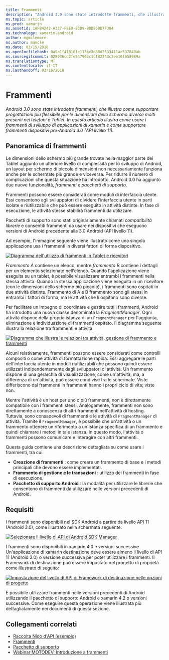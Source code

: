 ```yaml
---
title: Frammenti
description: "Android 3.0 sono state introdotte frammenti, che illustra come supportare progettazioni più flessibile per le dimensioni dello schermo diverse molti presenti nei telefoni e Tablet. In questo articolo illustra come usare i frammenti di sviluppo di applicazioni di xamarin e come supportare frammenti dispositivi pre-Android 3.0 (API livello 11)."
ms.topic: article
ms.prod: xamarin
ms.assetid: 1AFB4242-A337-F8E0-83D9-B8D850D7F384
ms.technology: xamarin-android
author: mgmclemore
ms.author: mamcle
ms.date: 03/15/2018
ms.openlocfilehash: 0a9a1f41810fe113ac3d88d2533411ac537840ab
ms.sourcegitcommit: 028936cd2fe547963c1cf82343c3ee16f658089a
ms.translationtype: MT
ms.contentlocale: it-IT
ms.lasthandoff: 03/16/2018
---
```

# <a name="fragments"></a>Frammenti

_Android 3.0 sono state introdotte frammenti, che illustra come supportare progettazioni più flessibile per le dimensioni dello schermo diverse molti presenti nei telefoni e Tablet. In questo articolo illustra come usare i frammenti di sviluppo di applicazioni di xamarin e come supportare frammenti dispositivi pre-Android 3.0 (API livello 11)._

## <a name="fragments-overview"></a>Panoramica di frammenti

Le dimensioni dello schermo più grande trovate nella maggior parte dei Tablet aggiunto un ulteriore livello di complessità per lo sviluppo di Android, un layout per schermo di piccole dimensioni non necessariamente funziona anche per le schermate più grande e viceversa. Per ridurre il numero di complicazioni che questa situazione ha introdotto, Android 3.0 ha aggiunto due nuove funzionalità, *frammenti* e *pacchetti di supporto*.

Frammenti possono essere considerati come moduli di interfaccia utente. Essi consentono agli sviluppatori di dividere l'interfaccia utente in parti isolate e riutilizzabile che può essere eseguito in attività distinte. In fase di esecuzione, le attività stesse stabilirà frammenti da utilizzare.

Pacchetti di supporto sono stati originariamente chiamati *compatibilità librerie* e consentiti frammenti da usare nei dispositivi che eseguono versioni di Android precedente alla 3.0 Android (API livello 11).

Ad esempio, l'immagine seguente viene illustrato come una singola applicazione usa i frammenti in diversi fattori di forma dispositivo.

[![Diagramma dell'utilizzo di frammenti in Tablet e ricevitori](images/00.png)](images/00.png#lightbox)

*Frammento A* contiene un elenco, mentre *frammento B* contiene i dettagli per un elemento selezionato nell'elenco. Quando l'applicazione viene eseguita su un tablet, è possibile visualizzare entrambi i frammenti nella stessa attività. Quando la stessa applicazione viene eseguita in un ricevitore (con le dimensioni dello schermo più piccolo), i frammenti sono ospitati in due attività distinte. Frammento di A e B frammento sono gli stessi in entrambi i fattori di forma, ma le attività che li ospitano sono diverse.

Per facilitare un impegno di coordinare e gestire tutti i frammenti, Android ha introdotto una nuova classe denominata la *FragmentManager*. Ogni attività dispone della propria istanza di un `FragmentManager` per l'aggiunta, eliminazione e individuazione di frammenti ospitato. Il diagramma seguente illustra la relazione tra frammenti e attività:

[![Diagramma che illustra le relazioni tra attività, gestione di frammento e frammenti](images/01.png)](images/01.png#lightbox)

Alcuni relativamente, frammenti possono essere considerati come controlli compositi o come attività di formattazione rapida. Essi aggregare le parti dell'interfaccia utente in moduli riutilizzabili che possono quindi essere utilizzati indipendentemente dagli sviluppatori di attività. Un frammento dispone di una gerarchia di visualizzazione, come un'attività, ma, a differenza di un'attività, può essere condivise tra le schermate. Viste differiscono dai frammenti in frammenti hanno i propri ciclo di vita; viste non.

Mentre l'attività è un host per uno o più frammenti, non è direttamente compatibile con i frammenti stessi. Analogamente, frammenti non sono direttamente a conoscenza di altri frammenti nell'attività di hosting. Tuttavia, sono consapevoli di frammenti e le attività di `FragmentManager` di attività. Tramite il `FragmentManager`, è possibile che un'attività o un frammento ottenere un riferimento a un'istanza specifica di un frammento e quindi chiamare i metodi in tale istanza. In questo modo, l'attività o frammenti possono comunicare e interagire con altri frammenti.

Questa guida contiene una descrizione dettagliata su come usare i frammenti, tra cui:

-   **Creazione di frammenti** : come creare un frammento di base e i metodi principali che devono essere implementati.
-   **Frammento di gestione e le transazioni** : utilizzo dei frammenti in fase di esecuzione.
-   **Pacchetto di supporto Android** : la modalità per utilizzare le librerie che consentono di frammenti da utilizzare nelle versioni precedenti di Android.


## <a name="requirements"></a>Requisiti

I frammenti sono disponibili nel SDK Android a partire da livello API 11 (Android 3.0), come illustrato nella schermata seguente:

[![Selezionare il livello di API di Android SDK Manager](images/02.png)](images/02.png#lightbox)

I frammenti sono disponibili in xamarin 4.0 e versioni successive. Un'applicazione di xamarin destinazione deve essere almeno il livello di API 11 (Android 3.0) o versione successiva per poter utilizzare i frammenti. Il Framework di destinazione può essere impostato nel progetto di proprietà come illustrato di seguito:

[![Impostazione del livello di API di Framework di destinazione nelle opzioni di progetto](images/03-sml.png)](images/03.png#lightbox)

È possibile utilizzare frammenti nelle versioni precedenti di Android utilizzando il pacchetto di supporto Android e xamarin 4.2 o versioni successive. Come eseguire questa operazione viene illustrata più dettagliatamente nei documenti di questa sezione.


## <a name="related-links"></a>Collegamenti correlati

- [Raccolta Nido d'API (esempio)](https://developer.xamarin.com/samples/monodroid/HoneycombGallery)
- [Frammenti](http://developer.android.com/guide/topics/fundamentals/fragments.html)
- [Pacchetto di supporto](http://developer.android.com/sdk/compatibility-library.html)
- [Webinar MOTODEV: Introduzione a frammenti](http://motodev.adobeconnect.com/p9h1aqk3ttn/)
